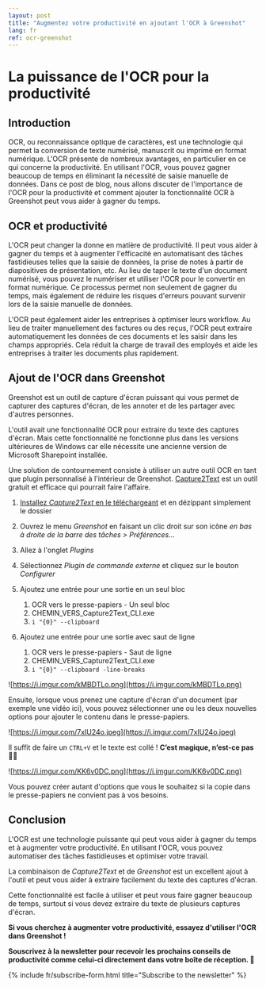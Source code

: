 ```yaml
---
layout: post
title: "Augmentez votre productivité en ajoutant l'OCR à Greenshot"
lang: fr
ref: ocr-greenshot
---
```

# La puissance de l'OCR pour la productivité

## Introduction

OCR, ou reconnaissance optique de caractères, est une technologie qui permet la conversion de texte numérisé, manuscrit ou imprimé en format numérique. L'OCR présente de nombreux avantages, en particulier en ce qui concerne la productivité. En utilisant l'OCR, vous pouvez gagner beaucoup de temps en éliminant la nécessité de saisie manuelle de données. Dans ce post de blog, nous allons discuter de l'importance de l'OCR pour la productivité et comment ajouter la fonctionnalité OCR à Greenshot peut vous aider à gagner du temps.

## OCR et productivité

L'OCR peut changer la donne en matière de productivité. Il peut vous aider à gagner du temps et à augmenter l'efficacité en automatisant des tâches fastidieuses telles que la saisie de données, la prise de notes à partir de diapositives de présentation, etc. Au lieu de taper le texte d'un document numérisé, vous pouvez le numériser et utiliser l'OCR pour le convertir en format numérique. Ce processus permet non seulement de gagner du temps, mais également de réduire les risques d'erreurs pouvant survenir lors de la saisie manuelle de données.

L'OCR peut également aider les entreprises à optimiser leurs workflow. Au lieu de traiter manuellement des factures ou des reçus, l'OCR peut extraire automatiquement les données de ces documents et les saisir dans les champs appropriés. Cela réduit la charge de travail des employés et aide les entreprises à traiter les documents plus rapidement.

## Ajout de l'OCR dans Greenshot

Greenshot est un outil de capture d'écran puissant qui vous permet de capturer des captures d'écran, de les annoter et de les partager avec d'autres personnes.

L'outil avait une fonctionnalité OCR pour extraire du texte des captures d'écran. Mais cette fonctionnalité ne fonctionne plus dans les versions ultérieures de Windows car elle nécessite une ancienne version de Microsoft Sharepoint installée.

Une solution de contournement consiste à utiliser un autre outil OCR en tant que plugin personnalisé à l'intérieur de Greenshot. [Capture2Text](http://capture2text.sourceforge.net/) est un outil gratuit et efficace qui pourrait faire l'affaire.

1. [Installez *Capture2Text* en le téléchargeant](https://capture2text.sourceforge.net/#download) et en dézippant simplement le dossier

2. Ouvrez le menu *Greenshot* en faisant un clic droit sur son icône *en bas à droite de* *la barre des tâches > Préférences…*

3. Allez à l'onglet *Plugins*
4. Sélectionnez *Plugin de commande externe* et cliquez sur le bouton *Configurer*

5. Ajoutez une entrée pour une sortie en un seul bloc
    1. OCR vers le presse-papiers - Un seul bloc
    2. CHEMIN_VERS_Capture2Text_CLI.exe
    3. `i "{0}" --clipboard`

6. Ajoutez une entrée pour une sortie avec saut de ligne
    1. OCR vers le presse-papiers - Saut de ligne
    2. CHEMIN_VERS_Capture2Text_CLI.exe
    3. `i "{0}" --clipboard -line-breaks`

![https://i.imgur.com/kMBDTLo.png](https://i.imgur.com/kMBDTLo.png)

Ensuite, lorsque vous prenez une capture d'écran d'un document (par exemple une vidéo ici), vous pouvez sélectionner une ou les deux nouvelles options pour ajouter le contenu dans le presse-papiers.

![https://i.imgur.com/7xIU24o.jpeg](https://i.imgur.com/7xIU24o.jpeg)

Il suffit de faire un `CTRL+V` et le texte est collé ! **C’est magique, n’est-ce pas** 🧙‍♂️

![https://i.imgur.com/KK6v0DC.png](https://i.imgur.com/KK6v0DC.png)

Vous pouvez créer autant d'options que vous le souhaitez si la copie dans le presse-papiers ne convient pas à vos besoins.

## Conclusion

L'OCR est une technologie puissante qui peut vous aider à gagner du temps et à augmenter votre productivité. En utilisant l'OCR, vous pouvez automatiser des tâches fastidieuses et optimiser votre travail.

La combinaison de *Capture2Text* et de *Greenshot* est un excellent ajout à l'outil et peut vous aider à extraire facilement du texte des captures d'écran.

Cette fonctionnalité est facile à utiliser et peut vous faire gagner beaucoup de temps, surtout si vous devez extraire du texte de plusieurs captures d'écran.

**Si vous cherchez à augmenter votre productivité, essayez d'utiliser l'OCR dans Greenshot !**

**Souscrivez à la newsletter pour recevoir les prochains conseils de productivité comme celui-ci directement dans votre boîte de réception. 💌**

{% include fr/subscribe-form.html title="Subscribe to the newsletter" %}